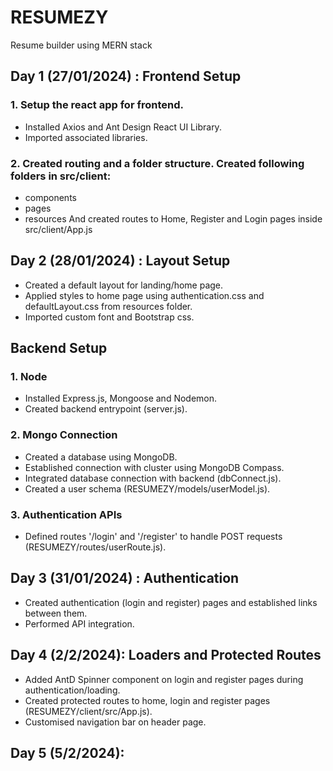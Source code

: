 # RESUMEZY
Resume builder using MERN stack


## Day 1 (27/01/2024) : Frontend Setup
### 1. Setup the react app for frontend.
  * Installed Axios and Ant Design React UI Library.
  * Imported associated libraries.

### 2. Created routing and a folder structure. Created following folders in src/client:
  * components
  * pages
  * resources
And created routes to Home, Register and Login pages inside src/client/App.js


## Day 2 (28/01/2024) : Layout Setup
  * Created a default layout for landing/home page.
  * Applied styles to home page using authentication.css and defaultLayout.css from resources folder.
  * Imported custom font and Bootstrap css.


## Backend Setup
### 1. Node 
  * Installed Express.js, Mongoose and Nodemon.
  * Created backend entrypoint (server.js).

### 2. Mongo Connection
  * Created a database using MongoDB.
  * Established connection with cluster using MongoDB Compass.
  * Integrated database connection with backend (dbConnect.js).
  * Created a user schema (RESUMEZY/models/userModel.js).

### 3. Authentication APIs
  * Defined routes '/login' and '/register' to handle POST requests (RESUMEZY/routes/userRoute.js).

## Day 3 (31/01/2024) : Authentication
* Created authentication (login and register) pages and established links between them.
* Performed API integration.

## Day 4 (2/2/2024): Loaders and Protected Routes
* Added AntD Spinner component on login and register pages during authentication/loading.
* Created protected routes to home, login and register pages (RESUMEZY/client/src/App.js).
* Customised navigation bar on header page.

## Day 5 (5/2/2024): 
  
 
